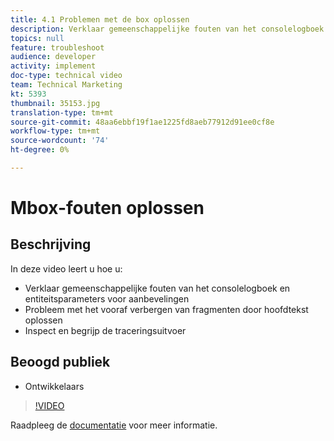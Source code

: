 ```yaml
---
title: 4.1 Problemen met de box oplossen
description: Verklaar gemeenschappelijke fouten van het consolelogboek en entiteitsparameters voor aanbevelingen, los lichaam problemen op pre-verbergend fragmentkwestie, Inspect en begrijp de spooroutput
topics: null
feature: troubleshoot
audience: developer
activity: implement
doc-type: technical video
team: Technical Marketing
kt: 5393
thumbnail: 35153.jpg
translation-type: tm+mt
source-git-commit: 48aa6ebbf19f1ae1225fd8aeb77912d91ee0cf8e
workflow-type: tm+mt
source-wordcount: '74'
ht-degree: 0%

---
```



# Mbox-fouten oplossen

## Beschrijving

In deze video leert u hoe u:

* Verklaar gemeenschappelijke fouten van het consolelogboek en entiteitsparameters voor aanbevelingen
* Probleem met het vooraf verbergen van fragmenten door hoofdtekst oplossen
* Inspect en begrijp de traceringsuitvoer

## Beoogd publiek

* Ontwikkelaars

>[!VIDEO](https://video.tv.adobe.com/v/35153/?quality=12)

Raadpleeg de [documentatie](https://docs.adobe.com/content/help/en/target/using/troubleshoot/troubleshooting-target.html) voor meer informatie.
